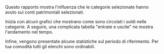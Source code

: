 Questo rapporto mostra l'influenza che le categorie selezionate hanno avuto sui conti patrimoniali selezionati.

Inizia con alcuni grafici che mostrano come sono circolati i soldi nelle categorie. A seguire, una complicata tabella "entrate e uscite" ne mostra l'andamento nel tempo.

Infine, vengono presentate alcune statistiche sul periodo di riferimento. Per tua comodità tutti gli elenchi sono ordinabili.